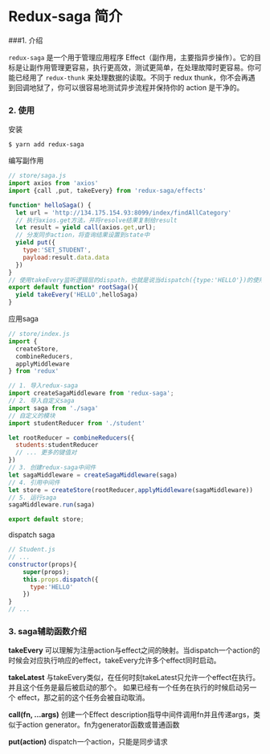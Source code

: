 # Redux-saga 简介

###1. 介绍

`redux-saga` 是一个用于管理应用程序 Effect（副作用，主要指异步操作）。它的目标是让副作用管理更容易，执行更高效，测试更简单，在处理故障时更容易。你可能已经用了 `redux-thunk` 来处理数据的读取。不同于 redux thunk，你不会再遇到回调地狱了，你可以很容易地测试异步流程并保持你的 action 是干净的。

### 2. 使用

安装

```shell
$ yarn add redux-saga
```

编写副作用

```javascript
// store/saga.js
import axios from 'axios'
import {call ,put, takeEvery} from 'redux-saga/effects'

function* helloSaga() {
  let url = 'http://134.175.154.93:8099/index/findAllCategory'
  // 执行axios.get方法，并将resolve结果复制给result
  let result = yield call(axios.get,url);
  // 分发同步action，将查询结果设置到state中
  yield put({
    type:'SET_STUDENT',
    payload:result.data.data
  })
}
// 使用takeEvery监听逻辑层的dispath，也就是说当dispatch({type:'HELLO'})的使用执行hellosaga这个异步函数(action)
export default function* rootSaga(){
  yield takeEvery('HELLO',helloSaga)
}
```

应用saga

````javascript
// store/index.js
import {
  createStore,
  combineReducers,
  applyMiddleware
} from 'redux'

// 1. 导入redux-saga
import createSagaMiddleware from 'redux-saga';
// 2. 导入自定义saga
import saga from './saga'
// 自定义的模块
import studentReducer from './student'

let rootReducer = combineReducers({
  students:studentReducer
  // ... 更多的键值对
})
// 3. 创建redux-saga中间件
let sagaMiddleware = createSagaMiddleware(saga)
// 4. 引用中间件
let store = createStore(rootReducer,applyMiddleware(sagaMiddleware))
// 5. 运行saga
sagaMiddleware.run(saga)

export default store;
````

dispatch saga

```javascript
// Student.js
// ...
constructor(props){
    super(props);
    this.props.dispatch({
      type:'HELLO'
    })
}
// ...
```



### 3. saga辅助函数介绍

**takeEvery** 可以理解为注册action与effect之间的映射。当dispatch一个action的时候会对应执行响应的effect，takeEvery允许多个effect同时启动。

**takeLatest** 与takeEvery类似，在任何时刻takeLatest只允许一个effect在执行。并且这个任务是最后被启动的那个。
如果已经有一个任务在执行的时候启动另一个 effect，那之前的这个任务会被自动取消。

**call(fn, ...args)** 创建一个Effect description指导中间件调用fn并且传递args，类似于action generator。fn为generator函数或普通函数

**put(action)** dispatch一个action，只能是同步请求